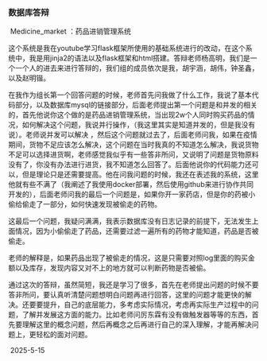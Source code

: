 ### 数据库答辩

​	Medicine_market ：药品进销管理系统

​	这个系统是我在youtube学习flask框架所使用的基础系统进行的改动，在这个系统中，我是用jinja2的语法以及flask框架和html搭建。答辩老师杨高明，我们是一个一个人的进去来进行答辩的，我们组的成员依次是我，胡宇涵，胡伟，钟圣鑫，以及赵明锴。

​	在我作为组长第一个回答问题的时候，老师首先问我做了什么工作，我说了基本代码部分，以及数据库mysql的链接部分，后面老师提出第一个问题是和并发的相关的，首先他说你这个做的是药品进销管理系统，当出现2w个人同时购买药品的情况，如何解决这个问题，我说并行操作，（我这里其实是知道并发的，但是我没有说）。老师说并发可以解决 ，然后这个问题就过去了，后面老师问我，如果在疫情期间，货物不足应该怎么解决，这个问题在当时我真的不知道怎么解决，我说货物不足可以选择进货啊，老师感觉我似乎有一些答非所问，又说明了问题是货物原料没有了，你没有办法进行进货，我不知道怎么回答了。后面他说你的代码能力还可以，但是理论只是还需要提高。他在问我问题的时候，我还在表述我的系统，这里他就有些不满了（我阐述了我使用docker部署，然后使用github来进行协作共同开发的），后面老师问我的最后一个问题是，如果你开一家药店，但是你的药被小偷给偷走了一部分，如何快速发现被偷走的药物。

​	这最后一个问题，我疑问满满，我表示数据库没有日志记录的前提下，无法发生上面情况，因为小偷偷走了药品，还需要过滤一遍所有的药物才能知道，药品是否被偷走。

​	老师的解释是，如果药品出现了被偷走的情况，这是只需要对照log里面的购买金额以及库存，发现内容又对不上的地方就可以判断药物是否被偷。

​	通过这次的答辩，虽然简短，我还是学习了很多，首先在老师提出问题的时候不要答非所问，要认真听清楚问题想明白问题再进行回答，这里的问题才能更快的解决。还要要提升，自己的底层能力，多考虑实际情况，考虑再实际生产过程中的问题，了解并发展这方面的能力。比如老师问厉东霖有没有做触发器等等的东西，首先要理解这里的概念问题，然后再概念之后再进行自己的深入理解，才能再解决问题上，更轻松的面对问题。

​																		2025-5-15